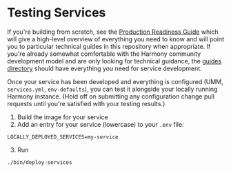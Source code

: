 # Testing Services

If you're building from scratch, see the [Production Readiness Guide](https://wiki.earthdata.nasa.gov/display/HARMONY/Harmony+Service+Production+Readiness+Guide) which will give a high-level overview of everything you need to know and will point you to particular technical guides in this repository when appropriate. If you're already somewhat comfortable with the Harmony community development model and are only looking for technical guidance, the [guides directory](guides) should have everything you need for service development. 

Once your service has been developed and everything is configured (UMM, `services.yml`, `env-defaults`), you can test it alongside your locally running Harmony instance. (Hold off on submitting any configuration change pull requests until you're satisfied with your testing results.)

1. Build the image for your service
2. Add an entry for your service (lowercase) to your `.env` file:
```shell
LOCALLY_DEPLOYED_SERVICES=my-service
```
3. Run
```bash
./bin/deploy-services
```
